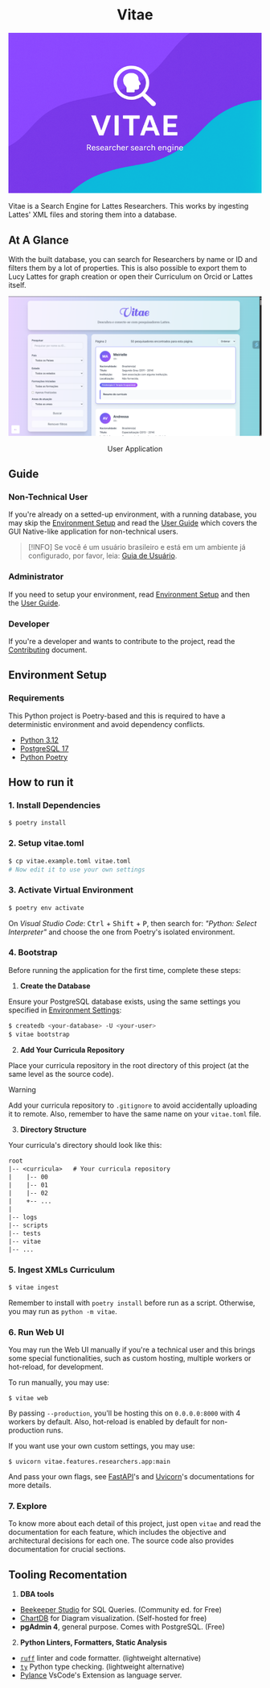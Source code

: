 <h1 align="center">Vitae</h1>

![Vitae Hero](./splash.png)


Vitae is a Search Engine for Lattes Researchers. This works by ingesting Lattes' XML files and storing them into a database. 


## At A Glance

With the built database, you can search for Researchers by name or ID and filters them by a lot of properties. This is also possible to export them to Lucy Lattes for graph creation or open their Curriculum on Orcid or Lattes itself.

![Showcase](./showcase.png)

<p align="center">User Application</p>

## Guide

### Non-Technical User

If you're already on a setted-up environment, with a running database, you may skip the [Environment Setup](#environment-setup) and read the [User Guide](./user-guide.md) which covers the GUI Native-like application for non-technical users.

> [!INFO]
> Se você é um usuário brasileiro e está em um ambiente já configurado, por favor, leia: [Guia de Usuário](./GUIA.md).

### Administrator

If you need to setup your environment, read [Environment Setup](#environment-setup) and then the [User Guide](./GUIDE.md).

### Developer

If you're a developer and wants to contribute to the project, read the [Contributing](CONTRIBUTING.md) document.


## Environment Setup

### Requirements

This Python project is Poetry-based and this is required to have a deterministic environment and avoid dependency conflicts.

- [Python 3.12](https://www.python.org/)
- [PostgreSQL 17](https://www.postgresql.org/)
- [Python Poetry](https://python-poetry.org/)

## How to run it

### 1. Install Dependencies

```
$ poetry install
```

### 2. Setup vitae.toml


```bash
$ cp vitae.example.toml vitae.toml
# Now edit it to use your own settings
```

### 3. Activate Virtual Environment

```bash
$ poetry env activate
```

On *Visual Studio Code*: <kbd>Ctrl</kbd> + <kbd>Shift</kbd> + <kbd>P</kbd>,
then search for: *"Python: Select Interpreter"* and choose the one from Poetry's isolated environment.

### 4. Bootstrap

Before running the application for the first time, complete these steps:

1. **Create the Database**

Ensure your PostgreSQL database exists, using the same settings you specified in [Environment Settings](#2-environment-settings):

```bash
$ createdb <your-database> -U <your-user>
$ vitae bootstrap
```

2. **Add Your Curricula Repository**

Place your curricula repository in the root directory of this project (at the same level as the source code).

> [!WARNING]
> Add your curricula repository to `.gitignore` to avoid accidentally uploading it to remote.
> Also, remember to have the same name on your `vitae.toml` file.

3. **Directory Structure**

Your curricula's directory should look like this:

```text
root
|-- <curricula>   # Your curricula repository
|    |-- 00
|    |-- 01
|    |-- 02
|    +-- ...
|
|-- logs
|-- scripts
|-- tests
|-- vitae
|-- ...
```


### 5. Ingest XMLs Curriculum

```bash
$ vitae ingest
```

Remember to install with `poetry install` before run as a script.
Otherwise, you may run as `python -m vitae`.

### 6. Run Web UI

You may run the Web UI manually if you're a technical user and this brings some special functionalities, such as custom hosting, multiple workers or hot-reload, for development.

To run manually, you may use:

```
$ vitae web
```

By passing `--production`, you'll be hosting this on `0.0.0.0:8000` with 4 workers by default. Also, hot-reload is enabled by default for non-production runs.

If you want use your own custom settings, you may use:

```
$ uvicorn vitae.features.researchers.app:main
```

And pass your own flags, see [FastAPI](https://fastapi.tiangolo.com/)'s and [Uvicorn](https://www.uvicorn.org/)'s documentations for more details.

### 7. Explore

To know more about each detail of this project, just open `vitae` and read the documentation for each feature, which includes the objective and architectural decisions for each one.
The source code also provides documentation for crucial sections.

## Tooling Recomentation

1. **DBA tools**
  - [Beekeeper Studio](https://www.beekeeperstudio.io/) for SQL Queries. (Community ed. for Free)
  - [ChartDB](https://github.com/chartdb/chartdb) for Diagram visualization. (Self-hosted for free)
  - **pgAdmin 4**, general purpose. Comes with PostgreSQL. (Free)
2. **Python Linters, Formatters, Static Analysis**
  - [`ruff`](https://docs.astral.sh/ruff/) linter and code formatter. (lightweight alternative)
  - [`ty`](https://github.com/astral-sh/ty) Python type checking. (lightweight alternative)
  - [Pylance](https://marketplace.visualstudio.com/items?itemName=ms-python.vscode-pylance) VsCode's Extension
    as language server.